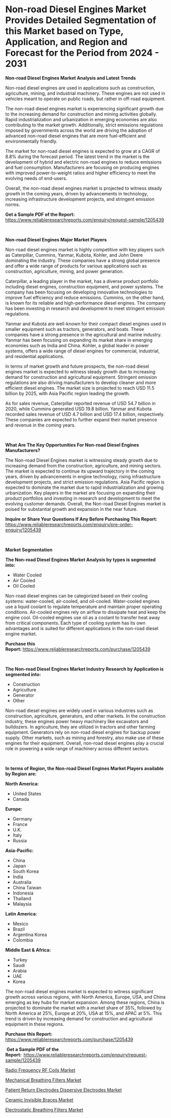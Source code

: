<p><h1>Non-road Diesel Engines Market Provides Detailed Segmentation of this Market based on Type, Application, and Region and Forecast for the Period from 2024 - 2031</h1></p><p><strong>Non-road Diesel Engines Market Analysis and Latest Trends</strong></p>
<p><p>Non-road diesel engines are used in applications such as construction, agriculture, mining, and industrial machinery. These engines are not used in vehicles meant to operate on public roads, but rather in off-road equipment.</p><p>The non-road diesel engines market is experiencing significant growth due to the increasing demand for construction and mining activities globally. Rapid industrialization and urbanization in emerging economies are also contributing to the market growth. Additionally, strict emissions regulations imposed by governments across the world are driving the adoption of advanced non-road diesel engines that are more fuel-efficient and environmentally friendly.</p><p>The market for non-road diesel engines is expected to grow at a CAGR of 8.8% during the forecast period. The latest trend in the market is the development of hybrid and electric non-road engines to reduce emissions and fuel consumption. Manufacturers are focusing on producing engines with improved power-to-weight ratios and higher efficiency to meet the evolving needs of end-users.</p><p>Overall, the non-road diesel engines market is projected to witness steady growth in the coming years, driven by advancements in technology, increasing infrastructure development projects, and stringent emission norms.</p></p>
<p><strong>Get a Sample PDF of the Report:&nbsp;</strong> <a href="https://www.reliableresearchreports.com/enquiry/request-sample/1205439">https://www.reliableresearchreports.com/enquiry/request-sample/1205439</a></p>
<p>&nbsp;</p>
<p><strong>Non-road Diesel Engines Major Market Players</strong></p>
<p><p>Non-road diesel engines market is highly competitive with key players such as Caterpillar, Cummins, Yanmar, Kubota, Kohler, and John Deere dominating the industry. These companies have a strong global presence and offer a wide range of products for various applications such as construction, agriculture, mining, and power generation.</p><p>Caterpillar, a leading player in the market, has a diverse product portfolio including diesel engines, construction equipment, and power systems. The company has been focusing on developing innovative technologies to improve fuel efficiency and reduce emissions. Cummins, on the other hand, is known for its reliable and high-performance diesel engines. The company has been investing in research and development to meet stringent emission regulations.</p><p>Yanmar and Kubota are well-known for their compact diesel engines used in smaller equipment such as tractors, generators, and boats. These companies have a strong presence in the agricultural and marine industry. Yanmar has been focusing on expanding its market share in emerging economies such as India and China. Kohler, a global leader in power systems, offers a wide range of diesel engines for commercial, industrial, and residential applications.</p><p>In terms of market growth and future prospects, the non-road diesel engines market is expected to witness steady growth due to increasing demand for construction and agricultural equipment. Stringent emission regulations are also driving manufacturers to develop cleaner and more efficient diesel engines. The market size is projected to reach USD 11.5 billion by 2025, with Asia Pacific region leading the growth.</p><p>As for sales revenue, Caterpillar reported revenue of USD 54.7 billion in 2020, while Cummins generated USD 19.8 billion. Yanmar and Kubota recorded sales revenue of USD 4.7 billion and USD 17.4 billion, respectively. These companies are expected to further expand their market presence and revenue in the coming years.</p></p>
<p>&nbsp;</p>
<p><strong>What Are The Key Opportunities For Non-road Diesel Engines Manufacturers?</strong></p>
<p><p>The Non-road Diesel Engines market is witnessing steady growth due to increasing demand from the construction, agriculture, and mining sectors. The market is expected to continue its upward trajectory in the coming years, driven by advancements in engine technology, rising infrastructure development projects, and strict emission regulations. Asia Pacific region is expected to dominate the market due to rapid industrialization and growing urbanization. Key players in the market are focusing on expanding their product portfolios and investing in research and development to meet the evolving customer demands. Overall, the Non-road Diesel Engines market is poised for substantial growth and expansion in the near future.</p></p>
<p><strong>Inquire or Share Your Questions If Any Before Purchasing This Report:</strong> <a href="https://www.reliableresearchreports.com/enquiry/pre-order-enquiry/1205439">https://www.reliableresearchreports.com/enquiry/pre-order-enquiry/1205439</a></p>
<p>&nbsp;</p>
<p><strong>Market Segmentation</strong></p>
<p><strong>The Non-road Diesel Engines Market Analysis by types is segmented into:</strong></p>
<p><ul><li>Water Cooled</li><li>Air Cooled</li><li>Oil Cooled</li></ul></p>
<p><p>Non-road diesel engines can be categorized based on their cooling systems: water-cooled, air-cooled, and oil-cooled. Water-cooled engines use a liquid coolant to regulate temperature and maintain proper operating conditions. Air-cooled engines rely on airflow to dissipate heat and keep the engine cool. Oil-cooled engines use oil as a coolant to transfer heat away from critical components. Each type of cooling system has its own advantages and is suited for different applications in the non-road diesel engine market.</p></p>
<p><strong>Purchase this Report:&nbsp;</strong><a href="https://www.reliableresearchreports.com/purchase/1205439">https://www.reliableresearchreports.com/purchase/1205439</a></p>
<p>&nbsp;</p>
<p><strong>The Non-road Diesel Engines Market Industry Research by Application is segmented into:</strong></p>
<p><ul><li>Construction</li><li>Agriculture</li><li>Generator</li><li>Other</li></ul></p>
<p><p>Non-road diesel engines are widely used in various industries such as construction, agriculture, generators, and other markets. In the construction industry, these engines power heavy machinery like excavators and bulldozers. In agriculture, they are utilized in tractors and other farming equipment. Generators rely on non-road diesel engines for backup power supply. Other markets, such as mining and forestry, also make use of these engines for their equipment. Overall, non-road diesel engines play a crucial role in powering a wide range of machinery across different sectors.</p></p>
<p>&nbsp;</p>
<p><strong>In terms of Region, the Non-road Diesel Engines Market Players available by Region are:</strong></p>
<p>
    <p> <strong> North America: </strong>
        <ul>
            <li>United States</li>
            <li>Canada</li>
        </ul>
        </p> 
    <p> <strong> Europe: </strong>
        <ul>
            <li>Germany</li>
            <li>France</li>
            <li>U.K.</li>
            <li>Italy</li>
            <li>Russia</li>
        </ul>
        </p> 
    <p> <strong> Asia-Pacific: </strong>
        <ul>
            <li>China</li>
            <li>Japan</li>
            <li>South Korea</li>
            <li>India</li>
            <li>Australia</li>
            <li>China Taiwan</li>
            <li>Indonesia</li>
            <li>Thailand</li>
            <li>Malaysia</li>
        </ul>
        </p> 
    <p> <strong> Latin America: </strong>
        <ul>
            <li>Mexico</li>
            <li>Brazil</li>
            <li>Argentina Korea</li>
            <li>Colombia</li>
        </ul>
        </p> 
    <p> <strong> Middle East & Africa: </strong>
        <ul>
            <li>Turkey</li>
            <li>Saudi</li>
            <li>Arabia</li>
            <li>UAE</li>
            <li>Korea</li>
        </ul>
    </p>
    </p>
<p><p>The non-road diesel engines market is expected to witness significant growth across various regions, with North America, Europe, USA, and China emerging as key hubs for market expansion. Among these regions, China is projected to dominate the market with a market share of 35%, followed by North America at 25%, Europe at 20%, USA at 15%, and APAC at 5%. This trend is driven by increasing demand for construction and agricultural equipment in these regions.</p></p>
<p><strong>Purchase this Report: </strong><a href="https://www.reliableresearchreports.com/purchase/1205439">https://www.reliableresearchreports.com/purchase/1205439</a></p>
<p>&nbsp;<strong>Get a Sample PDF of the Report:&nbsp;&nbsp;</strong><a href="https://www.reliableresearchreports.com/enquiry/request-sample/1205439">https://www.reliableresearchreports.com/enquiry/request-sample/1205439</a></p>
<p><strong></strong></p>
<p><p><a href="https://medium.com/@faeernser3445/decoding-radio-frequency-rf-coils-market-metrics-market-share-trends-and-growth-patterns-2788129e1ef7">Radio Frequency RF Coils Market</a></p><p><a href="https://medium.com/@faeernser3445/mechanical-breathing-filters-market-the-key-to-successful-business-strategy-forecast-till-2031-d7f958d24243">Mechanical Breathing Filters Market</a></p><p><a href="https://medium.com/@faeernser3445/patient-return-electrodes-dispersive-electrodes-market-size-and-market-trends-complete-industry-e18afd4033e7">Patient Return Electrodes Dispersive Electrodes Market</a></p><p><a href="https://medium.com/@faeernser3445/ceramic-invisible-braces-market-exploring-market-share-market-trends-and-future-growth-591b05eb7bfb">Ceramic Invisible Braces Market</a></p><p><a href="https://medium.com/@faeernser3445/electrostatic-breathing-filters-market-share-evolution-and-market-growth-trends-2024-2031-9dc5bb1d9477">Electrostatic Breathing Filters Market</a></p></p>